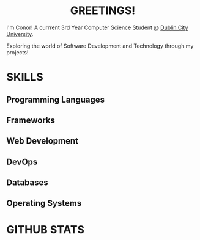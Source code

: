 <h1 align="center">
  GREETINGS!
</h1>

I'm Conor! A currrent 3rd Year Computer Science Student @ <a href="https://dcu.ie">Dublin City University</a>.

Exploring the world of Software Development and Technology through my projects!

# SKILLS

## Programming Languages

## Frameworks

## Web Development

## DevOps

## Databases

## Operating Systems

# GITHUB STATS

